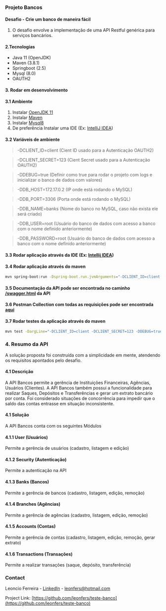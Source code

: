 ### Projeto Bancos
#### Desafio - Crie um banco de maneira fácil
1. O desafio envolve a implementação de uma API Restful genérica para serviços bancários.

#### 2.Tecnologias
* Java 11 (OpenJDK)
* Maven (3.8.1)
* Springboot (2.5)
* Mysql (8.0)
* OAUTH2

#### 3. Rodar em desenvolvimento
#### 3.1 Ambiente
1. Instalar [OpenJDK 11](https://openjdk.java.net/install/) 
2. Instalar [Maven](https://maven.apache.org/install.html)
3. Instalar [Mysql8](https://dev.mysql.com/downloads/)
4. De preferência Instalar uma IDE (Ex: [IntelliJ IDEA](https://www.jetbrains.com/idea/download/))

#### 3.2 Variáveis de ambiente
>-DCLIENT_ID=client  (Cient ID usado para a Autenticação OAUTH2)

>-DCLIENT_SECRET=123 (Cient Secret usado para a Autenticação OAUTH2)

>-DDEBUG=true  (Definir como true para rodar o projeto com logs e inicializar o banco de dados com valores)

>-DDB_HOST=172.17.0.2 (IP onde está rodando o MySQL)

>-DDB_PORT=3306 (Porta onde está rodando o MySQL)

>-DDB_NAME=banks (Nome do banco no MySQL, caso não exista ele será criado)

>-DDB_USER=root (Usuário do banco de dados com acesso a banco com o nome definido anteriormente)

>-DDB_PASSWORD=root (Usuário do banco de dados com acesso a banco com o nome definido anteriormente)

#### 3.3 Rodar aplicação através da IDE (Ex: [Intellij IDEA](https://www.jetbrains.com/help/idea/spring-boot.html))
#### 3.4 Rodar aplicação através do maven
```bash
mvn spring-boot:run -Dspring-boot.run.jvmArguments="-DCLIENT_ID=client -DCLIENT_SECRET=123 -DDEBUG=true -DDB_HOST=172.17.0.2 -DDB_PORT=3306 -DDB_NAME=banks -DDB_USER=root -DDB_PASSWORD=root"
```

#### 3.5 Documentação da API pode ser encontrada no caminho [/swagger.html](http://localhost:8000/swagger.html) da API

#### 3.6 Postman Collection com todas as requisições pode ser encontrada [aqui](https://documenter.getpostman.com/view/8357607/TzeRopRR)

#### 3.7 Rodar testes da aplicação através do maven
```bash
mvn test -DargLine="-DCLIENT_ID=client -DCLIENT_SECRET=123 -DDEBUG=true -DDB_HOST=172.17.0.2 -DDB_PORT=3306 -DDB_NAME=banks -DDB_USER=root -DDB_PASSWORD=root"
```

### 4. Resumo da API
A solução proposta foi construída com a simplicidade em mente, atendendo os requisitos apontados pelo desafio.

#### 4.1 Descrição
A API Bancos permite a gerência de Instituições Financeiras, Agências, Usuários (Clientes).
A API Bancos também possui a funcionalidade para realizar Saques, Depósitos e Transferências e gerar um extrato bancário por conta.
Foi considerado situações de concorrência para impedir que o saldo das contas entrasse em situação inconsistente.

#### 4.1 Solução
A API Bancos conta com os seguintes Módulos

#### 4.1.1 User (Usuários)
Permite a gerência de usuários (cadastro, listagem e edição)
#### 4.1.2 Security (Autenticação)
Permite a autenticação na API
#### 4.1.3 Banks (Bancos)
Permite a gerência de bancos (cadastro, listagem, edição, remoção)
#### 4.1.4 Branches (Agências)
Permite a gerência de agências (cadastro, listagem, edição, remoção)
#### 4.1.5 Accounts (Contas)
Permite a gerência de contas (cadastro, listagem, edição, remoção, gerar extrato)
#### 4.1.6 Transactions (Transações)
Permite a realizar transações (saque, depósito, transferência)

<!-- CONTACT -->
### Contact

Leoncio Ferreira - [LinkedIn](https://www.linkedin.com/in/leoncio-ferreira/) - leonfers@hotmail.com

Project Link: [https://github.com/leonfers/teste-banco](https://github.com/leonfers/teste-banco)